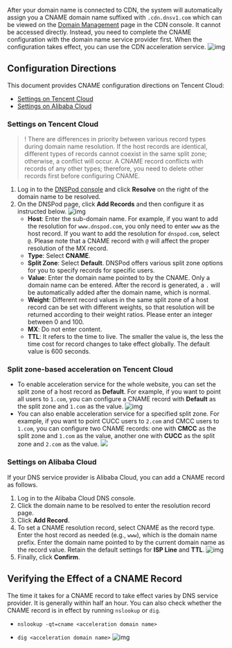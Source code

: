 After your domain name is connected to CDN, the system will automatically assign you a CNAME domain name suffixed with `.cdn.dnsv1.com` which can be viewed on the [Domain Management](https://console.cloud.tencent.com/cdn/domains) page in the CDN console. It cannot be accessed directly. Instead, you need to complete the CNAME configuration with the domain name service provider first. When the configuration takes effect, you can use the CDN acceleration service.
![img](https://main.qcloudimg.com/raw/6e3efa29d65ec9a35af7c1a762ebfcb8.png)

## Configuration Directions

This document provides CNAME configuration directions on Tencent Cloud:

- [Settings on Tencent Cloud](#m1)
- [Settings on Alibaba Cloud](#m2)

<span ID ="m1"></span>

### Settings on Tencent Cloud

> ! There are differences in priority between various record types during domain name resolution. If the host records are identical, different types of records cannot coexist in the same split zone; otherwise, a conflict will occur. A CNAME record conflicts with records of any other types; therefore, you need to delete other records first before configuring CNAME.

1. Log in to the [DNSPod console](https://console.cloud.tencent.com/domain) and click **Resolve** on the right of the domain name to be resolved.
2. On the DNSPod page, click **Add Records** and then configure it as instructed below.
![img](https://main.qcloudimg.com/raw/36f84a0d21b51bc56d79544943f0f752.png)
	- **Host**: Enter the sub-domain name. For example, if you want to add the resolution for `www.dnspod.com`, you only need to enter `www` as the host record. If you want to add the resolution for `dnspod.com`, select `@`. Please note that a CNAME record with `@` will affect the proper resolution of the MX record.
	- **Type**: Select **CNAME**.
	- **Split Zone**: Select **Default**. DNSPod offers various split zone options for you to specify records for specific users. 
	- **Value**: Enter the domain name pointed to by the CNAME. Only a domain name can be entered. After the record is generated, a `.` will be automatically added after the domain name, which is normal.
	- **Weight**: Different record values in the same split zone of a host record can be set with different weights, so that resolution will be returned according to their weight ratios. Please enter an integer between 0 and 100.
	- **MX**: Do not enter content.
	- **TTL**: It refers to the time to live. The smaller the value is, the less the time cost for record changes to take effect globally. The default value is 600 seconds.

### Split zone-based acceleration on Tencent Cloud

- To enable acceleration service for the whole website, you can set the split zone of a host record as **Default**.
	 For example, if you want to point all users to `1.com`, you can configure a CNAME record with **Default** as the split zone and `1.com` as the value.
![img](https://main.qcloudimg.com/raw/0c146a23008acc3c0e4884aa1c4d3a3c.png)
- You can also enable acceleration service for a specified split zone.
For example, if you want to point CUCC users to `2.com` and CMCC users to  `1.com`, you can configure two CNAME records: one with **CMCC** as the split zone and `1.com` as the value, another one with **CUCC** as the split zone and `2.com` as the value. 
![](https://main.qcloudimg.com/raw/ecf4d1ad94eaf897473647459b923209.png)

<span ID ="m2"></span>
### Settings on Alibaba Cloud

If your DNS service provider is Alibaba Cloud, you can add a CNAME record as follows.

1. Log in to the Alibaba Cloud DNS console.
2. Click the domain name to be resolved to enter the resolution record page.
3. Click **Add Record**.
4. To set a CNAME resolution record, select CNAME as the record type. Enter the host record as needed (e.g., `www`), which is the domain name prefix. Enter the domain name pointed to by the current domain name as the record value. Retain the default settings for **ISP Line** and **TTL**.
   ![img](https://main.qcloudimg.com/raw/36f84a0d21b51bc56d79544943f0f752.png)
5. Finally, click **Confirm**.



<span ID ="m3"></span>



## Verifying the Effect of a CNAME Record

The time it takes for a CNAME record to take effect varies by DNS service provider. It is generally within half an hour. You can also check whether the CNAME record is in effect by running `nslookup` or `dig`.

- `nslookup -qt=cname <acceleration domain name>`
  
- `dig <acceleration domain name>`
  ![img](https://main.qcloudimg.com/raw/2ba5ec76f1671c3b8ee345cef896de10.png)
